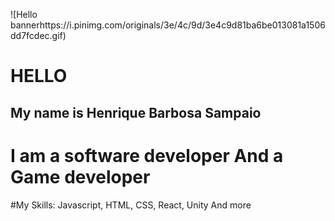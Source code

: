 ![Hello bannerhttps://i.pinimg.com/originals/3e/4c/9d/3e4c9d81ba6be013081a1506dd7fcdec.gif) 


# HELLO 

## <strong>My name is Henrique Barbosa Sampaio</strong>
# I am a software developer And a Game developer<br>
#My Skills: Javascript, HTML, CSS, React, Unity And more<i class="fa-brands fa-js"></i>


